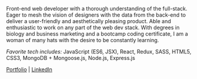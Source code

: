 Front-end web developer with a thorough understanding of the full-stack. Eager to mesh the vision of designers with the data from the back-end to deliver a user-friendly and aesthetically pleasing product. Able and enthusiastic to work on any part of the web dev stack. With degrees in biology and business marketing and a bootcamp coding certificate, I am a woman of many hats with the desire to be constantly learning.

*Favorite tech includes:* JavaScript (ES6, JSX), React, Redux, SASS, HTML5, CSS3, MongoDB + Mongoose.js, Node.js, Express.js

[Portfolio](https://baileedastugue.com/) | [LinkedIn](https://www.linkedin.com/in/bailee-dastugue/)
